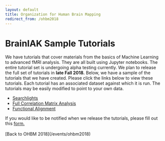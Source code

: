 ```yaml
---
layout: default
title: Organization for Human Brain Mapping
redirect_from: /ohbm2018
---
```

# BrainIAK Sample Tutorials
<div class='row text'>
<div class='col-lg-6'>

We have tutorials that cover materials 
from the basics of Machine Learning to advanced fMRI analysis. They are all built using Jupyter notebooks. The entire tutorial set is undergoing alpha testing currently. 
We plan to release the full set of tutorials in <b>late Fall 2018.</b> 
Below, we have a sample of the tutorials that we have created. Please click the links below to view these tutorials. Each tutorial has an associated dataset against which it is run.
The tutorials may be easily modified to point to your own data.  </div></div>
- [Searchlights](/events/ohbm2018/brainiak_sample_tutorials/07-searchlight.html)
- [Full Correlation Matrix Analysis](/events/ohbm2018/brainiak_sample_tutorials/09-fcma.html)
- [Functional Alignment](/events/ohbm2018/brainiak_sample_tutorials/10-func-align.html)

<div class='row text'>
<div class='col-lg-6'>
If you would like to be notified when we release the tutorials, please fill out this <a href='https://goo.gl/forms/zkUDnhXug0b6uA0M2'>form.</a>
</div>
</div>
<br/>
[Back to OHBM 2018](/events/ohbm2018)
